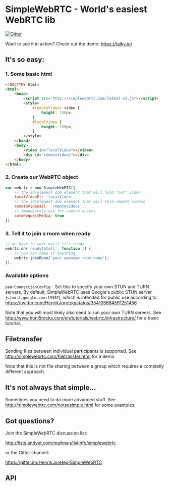 # SimpleWebRTC - World's easiest WebRTC lib

[![Gitter](https://badges.gitter.im/Join%20Chat.svg)](https://gitter.im/HenrikJoreteg/SimpleWebRTC?utm_source=badge&utm_medium=badge&utm_campaign=pr-badge&utm_content=badge)


Want to see it in action? Check out the demo: https://talky.io/


## It's so easy:

### 1. Some basic html

```html
<!DOCTYPE html>
<html>
    <head>
        <script src="http://simplewebrtc.com/latest-v2.js"></script> 
        <style>
            #remoteVideos video {
                height: 150px;
            }
            #localVideo {
                height: 150px;
            }
        </style>
    </head>
    <body>
        <video id="localVideo"></video>
        <div id="remoteVideos"></div>
    </body>
</html>

```

### 2. Create our WebRTC object

```js
var webrtc = new SimpleWebRTC({
    // the id/element dom element that will hold "our" video
    localVideoEl: 'localVideo',
    // the id/element dom element that will hold remote videos
    remoteVideosEl: 'remoteVideos',
    // immediately ask for camera access
    autoRequestMedia: true
});
```

### 3. Tell it to join a room when ready

```js
// we have to wait until it's ready
webrtc.on('readyToCall', function () {
    // you can name it anything
    webrtc.joinRoom('your awesome room name');
});
```

### Available options


`peerConnectionConfig` - Set this to specify your own STUN and TURN servers. By default, SimpleWebRTC uses Google's public STUN server (`stun.l.google.com:19302`), which is intended for public use according to: https://twitter.com/HenrikJoreteg/status/354105684591251456

Note that you will most likely also need to run your own TURN servers. See http://www.html5rocks.com/en/tutorials/webrtc/infrastructure/ for a basic tutorial. 

## Filetransfer
Sending files between individual participants is supported. See http://simplewebrtc.com/filetransfer.html for a demo.

Note that this is not file sharing between a group which requires a completly different approach.

## It's not always that simple...

Sometimes you need to do more advanced stuff. See http://simplewebrtc.com/notsosimple.html for some examples.

## Got questions?

Join the SimpleWebRTC discussion list: 

http://lists.andyet.com/mailman/listinfo/simplewebrtc

or the Gitter channel:

https://gitter.im/HenrikJoreteg/SimpleWebRTC

## API
